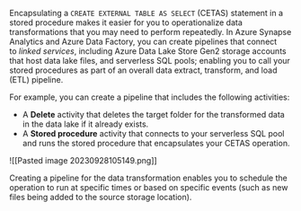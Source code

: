 Encapsulating a `CREATE EXTERNAL TABLE AS SELECT` (CETAS) statement in a stored procedure makes it easier for you to operationalize data transformations that you may need to perform repeatedly. In Azure Synapse Analytics and Azure Data Factory, you can create pipelines that connect to _linked services_, including Azure Data Lake Store Gen2 storage accounts that host data lake files, and serverless SQL pools; enabling you to call your stored procedures as part of an overall data extract, transform, and load (ETL) pipeline.

For example, you can create a pipeline that includes the following activities:

- A **Delete** activity that deletes the target folder for the transformed data in the data lake if it already exists.
- A **Stored procedure** activity that connects to your serverless SQL pool and runs the stored procedure that encapsulates your CETAS operation.

![[Pasted image 20230928105149.png]]

Creating a pipeline for the data transformation enables you to schedule the operation to run at specific times or based on specific events (such as new files being added to the source storage location).